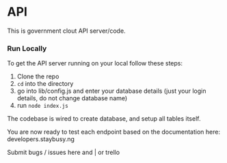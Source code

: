 # API

This is government clout API server/code.


### Run Locally

To get the API server running on your local follow these steps:

1. Clone the repo
2. `cd` into the directory
3. go into lib/config.js and enter your database details (just your login details, do not change database name)
4. run `node index.js`

The codebase is wired to create database, and setup all tables itself.


You are now ready to test each endpoint based on the documentation here: developers.staybusy.ng

Submit bugs / issues here and | or trello
